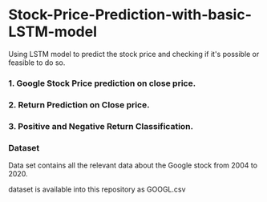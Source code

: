 # Stock-Price-Prediction-with-basic-LSTM-model
Using LSTM model to predict the stock price and checking if it's possible or feasible to do so.

### 1. Google Stock Price prediction on close price.
### 2. Return Prediction on Close price.
### 3. Positive and Negative Return Classification.

### Dataset
Data set contains all the relevant data about the Google stock from 2004 to 2020.

dataset is available into this repository as GOOGL.csv
